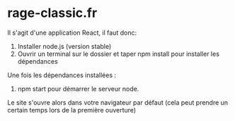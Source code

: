 # rage-classic.fr
Il s'agit d'une application React, il faut donc:
1. Installer node.js (version stable)
2. Ouvrir un terminal sur le dossier et taper npm install pour installer les dépendances

Une fois les dépendances installées : 
1. npm start pour démarrer le serveur node.

Le site s'ouvre alors dans votre navigateur par défaut (cela peut prendre un certain temps lors de la première ouverture)
